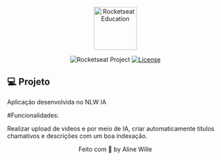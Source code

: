 <p align="center">
  <img alt="Rocketseat Education" src="https://avatars.githubusercontent.com/u/69590972?s=200&v=4" width="100px" />
</p>

<p align="center">
  <img src="https://img.shields.io/static/v1?label=Rocketseat&message=Education&color=8257e5&labelColor=202024" alt="Rocketseat Project" />
  <a href="LICENSE"><img  src="https://img.shields.io/static/v1?label=License&message=MIT&color=8257e5&labelColor=202024" alt="License"></a>
</p>

## 💻 Projeto

Aplicação desenvolvida no NLW IA

#Funcionalidades:

Realizar upload de videos e por meio de IA, criar automaticamente títulos chamativos e descrições com um boa indexação.



<p align="center">
  Feito com 💜 by Aline Wille
</p>



<!--END_SECTION:footer-->
